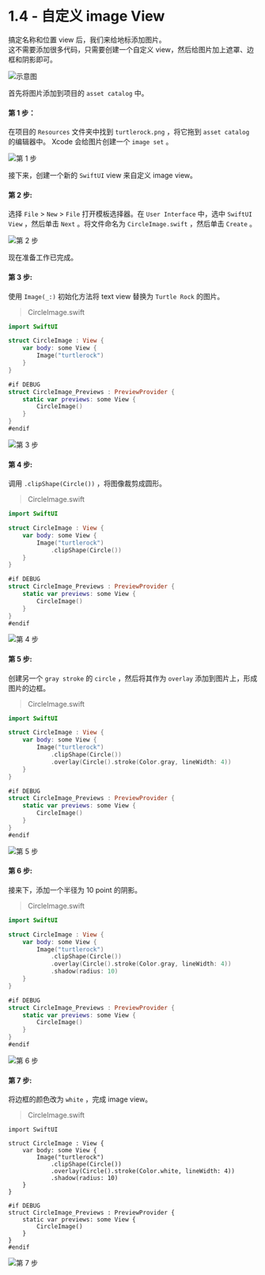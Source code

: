 # 1.4 - 自定义 image View

搞定名称和位置 view 后，我们来给地标添加图片。  
这不需要添加很多代码，只需要创建一个自定义 view，然后给图片加上遮罩、边框和阴影即可。

![&#x793A;&#x610F;&#x56FE;](../../../.gitbook/assets/4.0.gif)

首先将图片添加到项目的 `asset catalog` 中。

#### 第 1 步：

在项目的 `Resources` 文件夹中找到 `turtlerock.png` ，将它拖到 `asset catalog` 的编辑器中。 Xcode 会给图片创建一个 `image set` 。  


![&#x7B2C; 1 &#x6B65;](../../../.gitbook/assets/image%20%2820%29.png)

接下来，创建一个新的 `SwiftUI` view 来自定义 image view。

#### 第 2 步:

选择 `File` &gt; `New` &gt; `File` 打开模板选择器。在 `User Interface` 中，选中 `SwiftUI View` ，然后单击 `Next` 。将文件命名为 `CircleImage.swift` ，然后单击 `Create` 。

![&#x7B2C; 2 &#x6B65;](../../../.gitbook/assets/image%20%2810%29.png)

现在准备工作已完成。

#### 第 3 步:

使用 `Image(_:)` 初始化方法将 text view 替换为 `Turtle Rock` 的图片。

> CircleImage.swift

```swift
import SwiftUI

struct CircleImage : View {
    var body: some View {
        Image("turtlerock")
    }
}

#if DEBUG
struct CircleImage_Previews : PreviewProvider {
    static var previews: some View {
        CircleImage()
    }
}
#endif
```

![&#x7B2C; 3 &#x6B65;](../../../.gitbook/assets/image%20%282%29.png)

#### 第 4 步:

调用 `.clipShape(Circle())` ，将图像裁剪成圆形。

> CircleImage.swift

```swift
import SwiftUI

struct CircleImage : View {
    var body: some View {
        Image("turtlerock")
            .clipShape(Circle())
    }
}

#if DEBUG
struct CircleImage_Previews : PreviewProvider {
    static var previews: some View {
        CircleImage()
    }
}
#endif
```

![&#x7B2C; 4 &#x6B65;](../../../.gitbook/assets/image%20%284%29.png)

#### 第 5 步:

创建另一个 `gray stroke` 的 `circle` ，然后将其作为 `overlay` 添加到图片上，形成图片的边框。

> CircleImage.swift

```swift
import SwiftUI

struct CircleImage : View {
    var body: some View {
        Image("turtlerock")
            .clipShape(Circle())
            .overlay(Circle().stroke(Color.gray, lineWidth: 4))
    }
}

#if DEBUG
struct CircleImage_Previews : PreviewProvider {
    static var previews: some View {
        CircleImage()
    }
}
#endif
```

![&#x7B2C; 5 &#x6B65;](../../../.gitbook/assets/image%20%2846%29.png)

#### 第 6 步:

接来下，添加一个半径为 10 point 的阴影。

> CircleImage.swift

```swift
import SwiftUI

struct CircleImage : View {
    var body: some View {
        Image("turtlerock")
            .clipShape(Circle())
            .overlay(Circle().stroke(Color.gray, lineWidth: 4))
            .shadow(radius: 10)
    }
}

#if DEBUG
struct CircleImage_Previews : PreviewProvider {
    static var previews: some View {
        CircleImage()
    }
}
#endif
```

![&#x7B2C; 6 &#x6B65;](../../../.gitbook/assets/image%20%2832%29.png)

#### 第 7 步:

将边框的颜色改为 `white` ，完成 image view。

> CircleImage.swift

```text
import SwiftUI

struct CircleImage : View {
    var body: some View {
        Image("turtlerock")
            .clipShape(Circle())
            .overlay(Circle().stroke(Color.white, lineWidth: 4))
            .shadow(radius: 10)
    }
}

#if DEBUG
struct CircleImage_Previews : PreviewProvider {
    static var previews: some View {
        CircleImage()
    }
}
#endif
```

![&#x7B2C; 7 &#x6B65;](../../../.gitbook/assets/image%20%2812%29.png)



